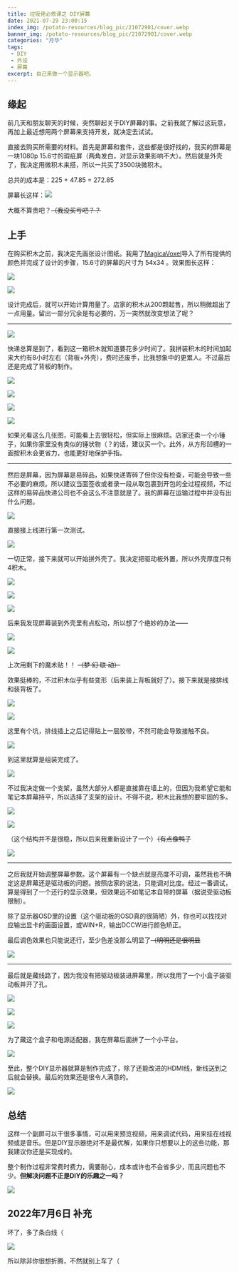 ```yaml
---
title: 垃圾佬必修课之 DIY屏幕
date: 2021-07-29 23:00:15
index_img: /potato-resources/blog_pic/21072901/cover.webp
banner_img: /potato-resources/blog_pic/21072901/cover.webp
categories: "月华"
tags:
 - DIY
 - 外设
 - 屏幕
excerpt: 自己来做一个显示器吧。
---
```

## 缘起

前几天和朋友聊天的时候，突然聊起关于DIY屏幕的事。之前我就了解过这玩意，再加上最近想用两个屏幕来支持开发，就决定去试试。  

直接去购买所需要的材料。首先是屏幕和套件，这些都是很好找的，我买的屏幕是一块1080p 15.6寸的瑕疵屏（两角发白，对显示效果影响不大）。然后就是外壳了，我决定用微积木来搭，所以一共买了3500块微积木。  

总共的成本是：225 + 47.85 = 272.85

屏幕长这样：![](/potato-resources/blog_pic/21072901/1.webp)

大概不算贵吧？~~（我没买亏吧？？~~

## 上手

在购买积木之前，我决定先画张设计图纸。我用了[MagicaVoxel](https://ephtracy.github.io/)导入了所有提供的颜色并完成了设计的步骤，15.6寸的屏幕的尺寸为 54x34 。效果图长这样：

![](/potato-resources/blog_pic/21072901/2.webp)

![](/potato-resources/blog_pic/21072901/3.webp)

设计完成后，就可以开始计算用量了。店家的积木从200颗起售，所以稍微超出了一点用量。留出一部分冗余是有必要的，万一突然就改变想法了呢？

-----

![](/potato-resources/blog_pic/21072901/4.webp)

快递总算是到了，看到这一箱积木就知道要花多少时间了。我拼装积木的时间加起来大约有8小时左右（背板+外壳），费时还废手，比我想象中的更累人。不过最后还是完成了背板的制作。

![](/potato-resources/blog_pic/21072901/5.webp)

![](/potato-resources/blog_pic/21072901/6.webp)

![](/potato-resources/blog_pic/21072901/7.webp)

![](/potato-resources/blog_pic/21072901/8.webp)

如果光看这么几张图，可能看上去很轻松，但实际上很麻烦。店家还卖一个小锤子，如果你家里没有类似的锤状物（？的话，建议买一个。此外，从方形凹槽的一面按积木会更省力，也能更好地保护手指。

-----

然后是屏幕，因为屏幕是易碎品，如果快递寄碎了但你没有检查，可能会导致一些不必要的麻烦。所以建议当面签收或者录一段从取包裹到开包的全过程视频，不过这样的易碎品快递公司也不会这么不注意就是了。我的屏幕在运输过程中并没有出什么问题。  

![](/potato-resources/blog_pic/21072901/9.webp)

直接接上线进行第一次测试。

![](/potato-resources/blog_pic/21072901/10.webp)

一切正常，接下来就可以开始拼外壳了。我决定把驱动板外置，所以外壳厚度只有4积木。

![](/potato-resources/blog_pic/21072901/11.webp)

![](/potato-resources/blog_pic/21072901/12.webp)

![](/potato-resources/blog_pic/21072901/13.webp)

后来我发现屏幕装到外壳里有点松动，所以想了个绝妙的办法——

![](/potato-resources/blog_pic/21072901/14.webp)

![](/potato-resources/blog_pic/21072901/15.webp)

上次用剩下的魔术贴！！ ~~（梦 幻 联 动）~~

效果挺棒的，不过积木似乎有些变形（后来装上背板就好了）。接下来就是接排线和装背板了。

![](/potato-resources/blog_pic/21072901/16.webp)

![](/potato-resources/blog_pic/21072901/17.webp)

这里有个坑，排线插上之后记得贴上一层胶带，不然可能会导致接触不良。

![](/potato-resources/blog_pic/21072901/18.webp)

到这里就算是组装完成了。

![](/potato-resources/blog_pic/21072901/19.webp)

不过我决定做一个支架，虽然大部分人都是直接靠在墙上的，但因为我希望它能和笔记本屏幕持平，所以选择了支架的设计。不得不说，积木比我想的要牢固的多。

![](/potato-resources/blog_pic/21072901/20.webp)

![](/potato-resources/blog_pic/21072901/21.webp)

（这个结构并不是很稳，所以后来我重新设计了一个）~~（有点像鸭子~~

![](/potato-resources/blog_pic/21072901/22.webp)

-----

之后我就开始调整屏幕参数。这个屏幕有一个缺点就是亮度不可调，虽然我也不确定这是屏幕还是驱动板的问题。按照店家的说法，只能调对比度。经过一番调试，算是得到了一个还行的显示效果，但效果远不如笔记本自带的屏幕（据说受驱动板限制）。  

除了显示器OSD里的设置（这个驱动板的OSD真的很简陋）外，你也可以找找对应输出显卡的画面设置，或WIN+R，输出DCCW进行颜色矫正。

最后调色效果也只能说还行，至少色差没那么明显了~~（明明还是很明显~~

![](/potato-resources/blog_pic/21072901/23.webp)

-----

最后就是藏线路了，因为我没有把驱动板装进屏幕里，所以我用了一个小盒子装驱动板并开了孔。

![](/potato-resources/blog_pic/21072901/24.webp)

![](/potato-resources/blog_pic/21072901/25.webp)

![](/potato-resources/blog_pic/21072901/26.webp)

为了藏这个盒子和电源适配器，我在屏幕后面拼了一个小平台。

![](/potato-resources/blog_pic/21072901/27.webp)

至此，整个DIY显示器就算是制作完成了，除了还能改进的HDMI线，新线送到之后就会替换。最后的效果还是很令人满意的。

![](/potato-resources/blog_pic/21072901/28.webp)

## 总结

这样一个副屏可以干很多事情，可以用来预览视频，用来调试代码，用来挂在线视频或是音乐。但是DIY显示器绝对不是最优解，如果你只想要以上的这些功能，那我建议你还是买现成的。

整个制作过程非常费时费力，需要耐心，成本或许也不会省多少，而且问题也不少。**但解决问题不正是DIY的乐趣之一吗？**

![](/potato-resources/blog_pic/21072901/29.webp)

## 2022年7月6日 补充

坏了，多了条白线（

![](/potato-resources/blog_pic/21072901/30.webp)

所以除非你很想折腾，不然就别上车了（